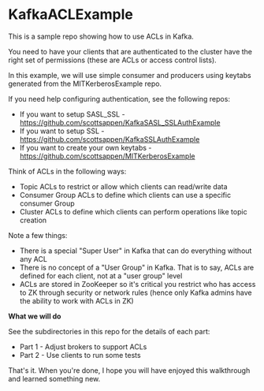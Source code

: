 # KafkaACLExample

This is a sample repo showing how to use ACLs in Kafka.

You need to have your clients that are authenticated to the cluster have the right set of permissions (these are ACLs or access control lists).

In this example, we will use simple consumer and producers using keytabs generated from the MITKerberosExample repo.

If you need help configuring authentication, see the following repos:
- If you want to setup SASL_SSL - https://github.com/scottsappen/KafkaSASL_SSLAuthExample
- If you want to setup SSL - https://github.com/scottsappen/KafkaSSLAuthExample
- If you want to create your own keytabs - https://github.com/scottsappen/MITKerberosExample

Think of ACLs in the following ways:
- Topic ACLs to restrict or allow which clients can read/write data
- Consumer Group ACLs to define which clients can use a specific consumer Group
- Cluster ACLs to define which clients can perform operations like topic creation

Note a few things:
- There is a special "Super User" in Kafka that can do everything without any ACL
- There is no concept of a "User Group" in Kafka. That is to say, ACLs are defined for each client, not at a "user group" level
- ACLs are stored in ZooKeeper so it's critical you restrict who has access to ZK through security or network rules (hence only Kafka admins have the ability to work with ACLs in ZK)

**What we will do**

See the subdirectories in this repo for the details of each part:

- Part 1 - Adjust brokers to support ACLs
- Part 2 - Use clients to run some tests

That's it. When you're done, I hope you will have enjoyed this walkthrough and learned something new.
